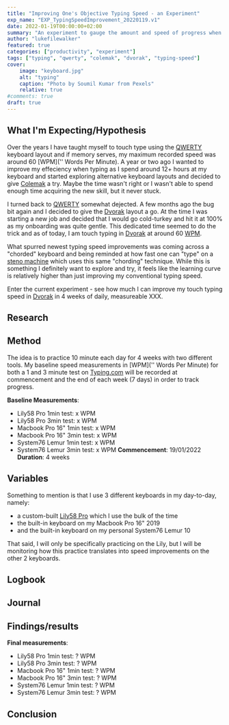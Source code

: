 ```yaml
---
title: "Improving One's Objective Typing Speed - an Experiment"
exp_name: "EXP_TypingSpeedImprovement_20220119.v1"
date: 2022-01-19T00:00:00+02:00
summary: "An experiment to gauge the amount and speed of progress when attempting to deliberately increase one's typing speed."
author: "lukefilewalker"
featured: true
categories: ["productivity", "experiment"]
tags: ["typing", "qwerty", "colemak", "dvorak", "typing-speed"]
cover:
    image: "keyboard.jpg"
    alt: "typing"
    caption: "Photo by Soumil Kumar from Pexels"
    relative: true
#comments: true
draft: true
---
```


## What I'm Expecting/Hypothesis

Over the years I have taught myself to touch type using the [QWERTY]() keyboard layout and if memory serves, my maximum recorded speed was around 60 [WPM]('' Words Per Minute). A year or two ago I wanted to improve my effeciency when typing as I spend around 12+ hours at my keyboard and started exploring alternative keyboard layouts and decided to give [Colemak]() a try. Maybe the time wasn't right or I wasn't able to spend enough time acquiring the new skill, but it never stuck.

I turned back to [QWERTY]() somewhat dejected. A few months ago the bug bit again and I decided to give the [Dvorak]() layout a go. At the time I was starting a new job and decided that I would go cold-turkey and hit it at 100% as my onboarding was quite gentle. This dedicated time seemed to do the trick and as of today, I am touch typing in [Dvorak]() at around 60 [WPM]().

What spurred newest typing speed improvements was coming across a "chorded" keyboard and being reminded at how fast one can "type" on a [steno machine]() which uses this same "chording" technique. While this is something I definitely want to explore and try, it feels like the learning curve is relatively higher than just improving my conventional typing speed.

Enter the current experiment - see how much I can improve my touch typing speed in [Dvorak]() in 4 weeks of daily, measureable XXX.

## Research

## Method

The idea is to practice 10 minute each day for 4 weeks with two different tools. My baseline speed measurements in [WPM]('' Words Per Minute) for both a 1 and 3 minute test on [Typing.com](typing.com) will be recorded at commencement and the end of each week (7 days) in order to track progress.

**Baseline Measurements**:
- Lily58 Pro 1min test: x WPM
- Lily58 Pro 3min test: x WPM
- Macbook Pro 16" 1min test: x WPM
- Macbook Pro 16" 3min test: x WPM
- System76 Lemur 1min test: x WPM
- System76 Lemur 3min test: x WPM
**Commencement**: 19/01/2022
**Duration**: 4 weeks

## Variables

Something to mention is that I use 3 different keyboards in my day-to-day, namely:
- a custom-built [Lily58 Pro]() which I use the bulk of the time
- the built-in keyboard on my Macbook Pro 16" 2019
- and the built-in keyboard on my personal System76 Lemur 10

That said, I will only be specifically practicing on the Lily, but I will be monitoring how this practice translates into speed improvements on the other 2 keyboards.

## Logbook

## Journal

## Findings/results

**Final measurements**:
- Lily58 Pro 1min test: ? WPM
- Lily58 Pro 3min test: ? WPM
- Macbook Pro 16" 1min test: ? WPM
- Macbook Pro 16" 3min test: ? WPM
- System76 Lemur 1min test: ? WPM
- System76 Lemur 3min test: ? WPM

## Conclusion

